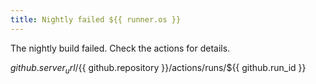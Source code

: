 ```yaml
---
title: Nightly failed ${{ runner.os }}
---
```

The nightly build failed.
Check the actions for details.

${{ github.server_url }}/${{ github.repository }}/actions/runs/${{ github.run_id }}

